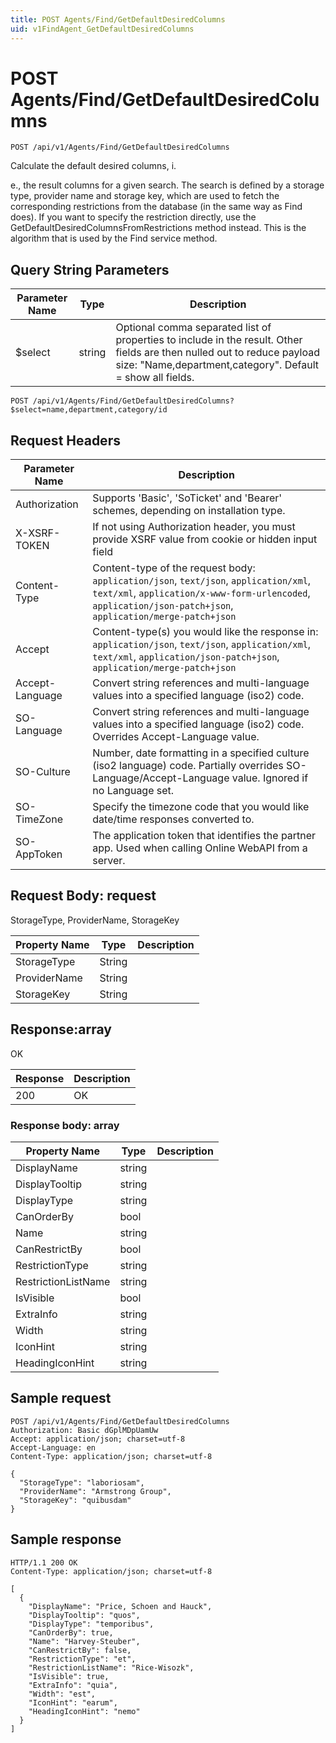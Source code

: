 ```yaml
---
title: POST Agents/Find/GetDefaultDesiredColumns
uid: v1FindAgent_GetDefaultDesiredColumns
---
```


# POST Agents/Find/GetDefaultDesiredColumns

```http
POST /api/v1/Agents/Find/GetDefaultDesiredColumns
```

Calculate the default desired columns, i.


e., the result columns for a given search. The search is defined by a storage type, provider name and storage key, which are used to fetch the corresponding restrictions from the database (in the same way as Find does). If you want to specify the restriction directly, use the GetDefaultDesiredColumnsFromRestrictions method instead. This is the algorithm that is used by the Find service method.






## Query String Parameters

| Parameter Name | Type |  Description |
|----------------|------|--------------|
| $select | string |  Optional comma separated list of properties to include in the result. Other fields are then nulled out to reduce payload size: "Name,department,category". Default = show all fields. |

```http
POST /api/v1/Agents/Find/GetDefaultDesiredColumns?$select=name,department,category/id
```


## Request Headers

| Parameter Name | Description |
|----------------|-------------|
| Authorization  | Supports 'Basic', 'SoTicket' and 'Bearer' schemes, depending on installation type. |
| X-XSRF-TOKEN   | If not using Authorization header, you must provide XSRF value from cookie or hidden input field |
| Content-Type | Content-type of the request body: `application/json`, `text/json`, `application/xml`, `text/xml`, `application/x-www-form-urlencoded`, `application/json-patch+json`, `application/merge-patch+json` |
| Accept         | Content-type(s) you would like the response in: `application/json`, `text/json`, `application/xml`, `text/xml`, `application/json-patch+json`, `application/merge-patch+json` |
| Accept-Language | Convert string references and multi-language values into a specified language (iso2) code. |
| SO-Language | Convert string references and multi-language values into a specified language (iso2) code. Overrides Accept-Language value. |
| SO-Culture | Number, date formatting in a specified culture (iso2 language) code. Partially overrides SO-Language/Accept-Language value. Ignored if no Language set. |
| SO-TimeZone | Specify the timezone code that you would like date/time responses converted to. |
| SO-AppToken | The application token that identifies the partner app. Used when calling Online WebAPI from a server. |

## Request Body: request 

StorageType, ProviderName, StorageKey 

| Property Name | Type |  Description |
|----------------|------|--------------|
| StorageType | String |  |
| ProviderName | String |  |
| StorageKey | String |  |

## Response:array

OK

| Response | Description |
|----------------|-------------|
| 200 | OK |

### Response body: array

| Property Name | Type |  Description |
|----------------|------|--------------|
| DisplayName | string |  |
| DisplayTooltip | string |  |
| DisplayType | string |  |
| CanOrderBy | bool |  |
| Name | string |  |
| CanRestrictBy | bool |  |
| RestrictionType | string |  |
| RestrictionListName | string |  |
| IsVisible | bool |  |
| ExtraInfo | string |  |
| Width | string |  |
| IconHint | string |  |
| HeadingIconHint | string |  |

## Sample request

```http!
POST /api/v1/Agents/Find/GetDefaultDesiredColumns
Authorization: Basic dGplMDpUamUw
Accept: application/json; charset=utf-8
Accept-Language: en
Content-Type: application/json; charset=utf-8

{
  "StorageType": "laboriosam",
  "ProviderName": "Armstrong Group",
  "StorageKey": "quibusdam"
}
```

## Sample response

```http_
HTTP/1.1 200 OK
Content-Type: application/json; charset=utf-8

[
  {
    "DisplayName": "Price, Schoen and Hauck",
    "DisplayTooltip": "quos",
    "DisplayType": "temporibus",
    "CanOrderBy": true,
    "Name": "Harvey-Steuber",
    "CanRestrictBy": false,
    "RestrictionType": "et",
    "RestrictionListName": "Rice-Wisozk",
    "IsVisible": true,
    "ExtraInfo": "quia",
    "Width": "est",
    "IconHint": "earum",
    "HeadingIconHint": "nemo"
  }
]
```